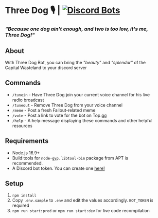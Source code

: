 # **Three Dog 🎙️** | [![Discord Bots](https://discordbots.org/api/widget/status/461602422192734228.svg)](https://discordbots.org/bot/461602422192734228)
### _"Because one dog ain't enough, and two is too low, it's me, Three Dog!"_

## About
With Three Dog Bot, you can bring the _"beauty"_ and _"splendor"_ of the Capital Wasteland to your discord server

## Commands
* `/tunein` - Have Three Dog join your current voice channel for his live radio broadcast
* `/tuneout` - Remove Three Dog from your voice channel
* `/meme` - Post a fresh Fallout-related meme
* `/vote` - Post a link to vote for the bot on Top.gg
* `/help` - A help message displaying these commands and other helpful resources

## Requirements
* Node.js 16.9+
* Build tools for `node-gyp`. `libtool-bin` package from APT is recommended.
* A Discord bot token. You can create one [here!](https://discord.com/developers/applications/)

## Setup
1. `npm install`
2. Copy `.env.sample` to `.env` and edit the values accordingly. `BOT_TOKEN` is required
3. `npm run start:prod` or `npm run start:dev` for live code recompilation
